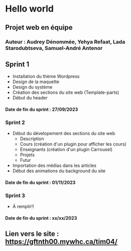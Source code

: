 # Hello world
## Projet web en équipe
### Auteur : Audrey Dénommée, Yehya Refaat, Lada Starodubtseva, Samuel-André Antenor

## Sprint 1
* Installation du thème Wordpress
* Design de la maquette
* Design du système
* Création des sections du site web (Template-parts)
* Début du header
#### Date de fin du sprint : 27/09/2023

### Sprint 2
* Début du dévelopement des sections du site web
  - Description
  - Cours (création d'un plugin pour afficher les cours)
  - Enseignants (création d'un plugin Carrousel)
  - Projets
  - Futur
* Importation des médias dans les articles
* Début des animations du background du site
#### Date de fin du sprint : 01/11/2023

### Sprint 3
* À remplir!!
#### Date de fin du sprint : xx/xx/2023

## Lien vers le site : https://gftnth00.mywhc.ca/tim04/